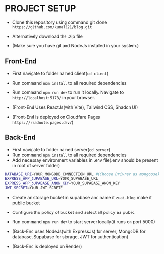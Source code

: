 # PROJECT SETUP

- Clone this repository using command git clone `https://github.com/kunal021/blog.git`

- Alternatively download the .zip file

- (Make sure you have git and NodeJs installed in your system.)

## Front-End

- First navigate to folder named client(`cd client`)
- Run command `npm install` to all required dependencies
- Run command `npm run dev` to run it locally. Navigate to `http://localhost:5173/` in your browser.

- (Front-End Uses ReactJs(with Vite), Tailwind CSS, Shadcn UI)
- (Front-End is deployed on Cloudfare Pages `https://readnote.pages.dev/`)

## Back-End

- First navigate to folder named server(`cd server`)
- Run command `npm install` to all required dependencies
- Add necessay environment variables in .env file(.env should be present in root of server folder)

```bash
DATABASE_URI=YOUR_MONGODB_CONNECTION_URL #(Choose Drivrer as mongoose)
EXPRESS_APP_SUPABASE_URL=YOUR_SUPABASE_URL
EXPRESS_APP_SUPABASE_ANON_KEY=YOUR_SUPABASE_ANON_KEY
JWT_SECRET=YOUR_JWT_SCRETE
```

- Create an storage bucket in supabase and name it `zuai-blog` make it public bucket
- Configure the policy of bucket and select all policy as public

- Run command `npm run dev` to start server locally(it runs on port 5000)
- (Back-End uses NodeJs(with ExpressJs) for server, MongoDB for database, Supabase for storage, JWT for authentication)
- (Back-End is deployed on Render)
